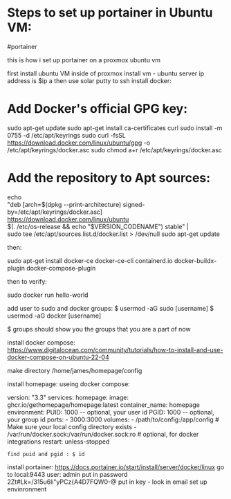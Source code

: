 # Steps to set up portainer in Ubuntu VM:

#portainer 

this is how i set up portainer on a proxmox ubuntu vm

first install ubuntu VM inside of proxmox 
install vm - ubuntu server
ip address is $ip a
then use solar putty to ssh 
install docker:          

# Add Docker's official GPG key:
sudo apt-get update
sudo apt-get install ca-certificates curl
sudo install -m 0755 -d /etc/apt/keyrings
sudo curl -fsSL https://download.docker.com/linux/ubuntu/gpg -o /etc/apt/keyrings/docker.asc
sudo chmod a+r /etc/apt/keyrings/docker.asc

# Add the repository to Apt sources:
echo \
  "deb [arch=$(dpkg --print-architecture) signed-by=/etc/apt/keyrings/docker.asc] https://download.docker.com/linux/ubuntu \
  $(. /etc/os-release && echo "$VERSION_CODENAME") stable" | \
  sudo tee /etc/apt/sources.list.d/docker.list > /dev/null
sudo apt-get update

then:

sudo apt-get install docker-ce docker-ce-cli containerd.io docker-buildx-plugin docker-compose-plugin

then to verify: 

sudo docker run hello-world

add user to sudo and docker groups:
$ usermod -aG sudo [username]
$ usermod -aG docker [username]

$ groups
should show you the groups that you are a part of now

install docker compose: https://www.digitalocean.com/community/tutorials/how-to-install-and-use-docker-compose-on-ubuntu-22-04 

make directory /home/james/homepage/config


install homepage:
useing docker compose:

version: "3.3"
services:
  homepage:
    image: ghcr.io/gethomepage/homepage:latest
    container_name: homepage
    environment:
      PUID: 1000 -- optional, your user id
      PGID: 1000 -- optional, your group id
    ports:
      - 3000:3000
    volumes:
      - /path/to/config:/app/config # Make sure your local config directory exists
      - /var/run/docker.sock:/var/run/docker.sock:ro # optional, for docker integrations
    restart: unless-stopped


    find puid and pgid : $ id


install portainer: https://docs.portainer.io/start/install/server/docker/linux 
go to local:9443
user: admin
put in password 2Zt#Lk=/315u6li"yPCz{A4D7FQW0\-@
put in key - look in email
set up envinronment
